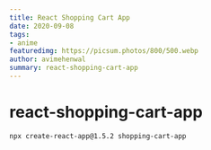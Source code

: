 ```yaml
---
title: React Shopping Cart App
date: 2020-09-08
tags:
- anime
featuredimg: https://picsum.photos/800/500.webp
author: avimehenwal
summary: react-shopping-cart-app
---
```


# react-shopping-cart-app

```bash
npx create-react-app@1.5.2 shopping-cart-app
```


 <Footer />

